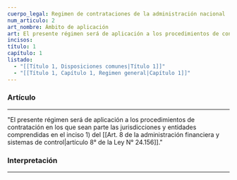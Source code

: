```yaml
---
cuerpo_legal: Regimen de contrataciones de la administración nacional
num_articulo: 2
art_nombre: Ámbito de aplicación
art: El presente régimen será de aplicación a los procedimientos de contratación en los que sean parte las jurisdicciones y entidades comprendidas en el inciso a) del artículo 8° de la Ley N° 24.156.
incisos: 
título: 1
capítulo: 1
listado:
  - "[[Título 1, Disposiciones comunes|Título 1]]"
  - "[[Título 1, Capítulo 1, Regimen general|Capítulo 1]]"
---
```

### Artículo
---
"El presente régimen será de aplicación a los procedimientos de contratación en los que sean parte las jurisdicciones y entidades comprendidas en el inciso 1) del [[Art. 8 de la administración financiera y sistemas de control|artículo 8° de la Ley N° 24.156]]."


### Interpretación
---
